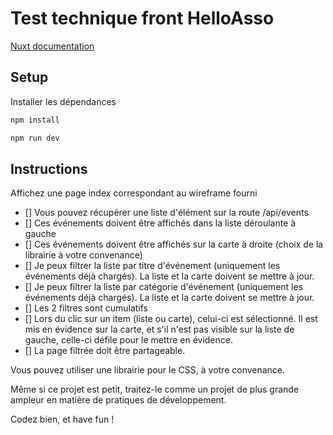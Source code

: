 # Test technique front HelloAsso

[Nuxt documentation](https://nuxt.com/docs/getting-started/introduction)

## Setup

Installer les dépendances

```bash
npm install
```

```bash
npm run dev
```

## Instructions

Affichez une page index correspondant au wireframe fourni

- [] Vous pouvez récupérer une liste d'élément sur la route /api/events
- [] Ces événements doivent être affichés dans la liste déroulante à gauche
- [] Ces événements doivent être affichés sur la carte à droite (choix de la librairie à votre convenance)
- [] Je peux filtrer la liste par titre d'événement (uniquement les événements déjà chargés). La liste et la carte doivent se mettre à jour.
- [] Je peux filtrer la liste par catégorie d'événement (uniquement les événements déjà chargés). La liste et la carte doivent se mettre à jour.
- [] Les 2 filtres sont cumulatifs
- [] Lors du clic sur un item (liste ou carte), celui-ci est sélectionné. Il est mis en évidence sur la carte, et s'il n'est pas visible sur la liste de gauche, celle-ci défile pour le mettre en évidence.
- [] La page filtrée doit être partageable.

Vous pouvez utiliser une librairie pour le CSS, à votre convenance.

Même si ce projet est petit, traitez-le comme un projet de plus grande ampleur en matière de pratiques de développement.

Codez bien, et have fun !